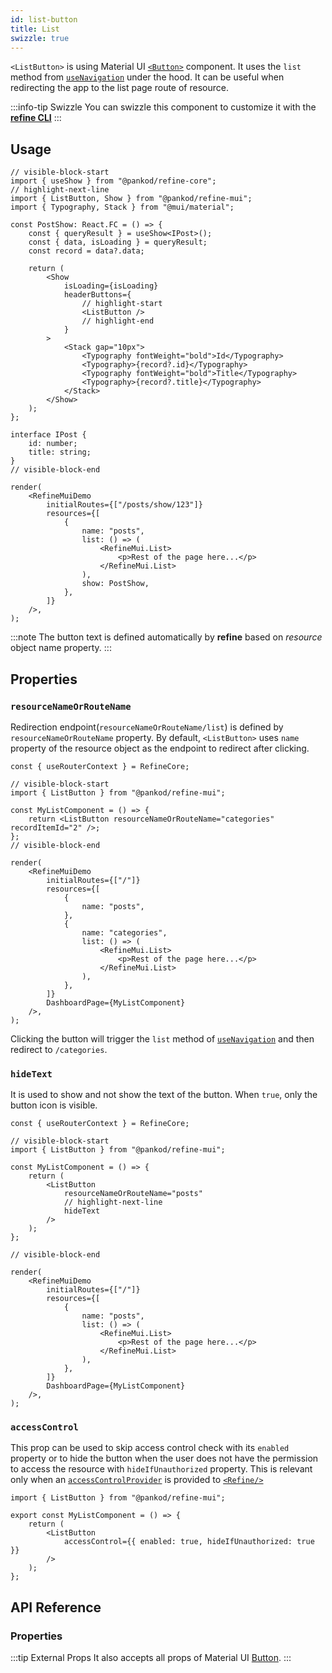 ```yaml
---
id: list-button
title: List
swizzle: true
---
```


`<ListButton>` is using Material UI [`<Button>`](https://ant.design/components/button/) component. It uses the `list` method from [`useNavigation`](/api-reference/core/hooks/navigation/useNavigation.md) under the hood. It can be useful when redirecting the app to the list page route of resource.

:::info-tip Swizzle
You can swizzle this component to customize it with the [**refine CLI**](/docs/packages/documentation/cli)
:::

## Usage

```tsx live url=http://localhost:3000/posts previewHeight=340px
// visible-block-start
import { useShow } from "@pankod/refine-core";
// highlight-next-line
import { ListButton, Show } from "@pankod/refine-mui";
import { Typography, Stack } from "@mui/material";

const PostShow: React.FC = () => {
    const { queryResult } = useShow<IPost>();
    const { data, isLoading } = queryResult;
    const record = data?.data;

    return (
        <Show
            isLoading={isLoading}
            headerButtons={
                // highlight-start
                <ListButton />
                // highlight-end
            }
        >
            <Stack gap="10px">
                <Typography fontWeight="bold">Id</Typography>
                <Typography>{record?.id}</Typography>
                <Typography fontWeight="bold">Title</Typography>
                <Typography>{record?.title}</Typography>
            </Stack>
        </Show>
    );
};

interface IPost {
    id: number;
    title: string;
}
// visible-block-end

render(
    <RefineMuiDemo
        initialRoutes={["/posts/show/123"]}
        resources={[
            {
                name: "posts",
                list: () => (
                    <RefineMui.List>
                        <p>Rest of the page here...</p>
                    </RefineMui.List>
                ),
                show: PostShow,
            },
        ]}
    />,
);
```

:::note
The button text is defined automatically by **refine** based on _resource_ object name property.
:::

## Properties

### `resourceNameOrRouteName`

Redirection endpoint(`resourceNameOrRouteName/list`) is defined by `resourceNameOrRouteName` property. By default, `<ListButton>` uses `name` property of the resource object as the endpoint to redirect after clicking.

```tsx live disableScroll previewHeight=120px
const { useRouterContext } = RefineCore;

// visible-block-start
import { ListButton } from "@pankod/refine-mui";

const MyListComponent = () => {
    return <ListButton resourceNameOrRouteName="categories" recordItemId="2" />;
};
// visible-block-end

render(
    <RefineMuiDemo
        initialRoutes={["/"]}
        resources={[
            {
                name: "posts",
            },
            {
                name: "categories",
                list: () => (
                    <RefineMui.List>
                        <p>Rest of the page here...</p>
                    </RefineMui.List>
                ),
            },
        ]}
        DashboardPage={MyListComponent}
    />,
);
```

Clicking the button will trigger the `list` method of [`useNavigation`](/api-reference/core/hooks/navigation/useNavigation.md) and then redirect to `/categories`.

### `hideText`

It is used to show and not show the text of the button. When `true`, only the button icon is visible.

```tsx live disableScroll previewHeight=120px
const { useRouterContext } = RefineCore;

// visible-block-start
import { ListButton } from "@pankod/refine-mui";

const MyListComponent = () => {
    return (
        <ListButton
            resourceNameOrRouteName="posts"
            // highlight-next-line
            hideText
        />
    );
};

// visible-block-end

render(
    <RefineMuiDemo
        initialRoutes={["/"]}
        resources={[
            {
                name: "posts",
                list: () => (
                    <RefineMui.List>
                        <p>Rest of the page here...</p>
                    </RefineMui.List>
                ),
            },
        ]}
        DashboardPage={MyListComponent}
    />,
);
```

### `accessControl`

This prop can be used to skip access control check with its `enabled` property or to hide the button when the user does not have the permission to access the resource with `hideIfUnauthorized` property. This is relevant only when an [`accessControlProvider`](/api-reference/core/providers/accessControl-provider.md) is provided to [`<Refine/>`](/api-reference/core/components/refine-config.md)

```tsx
import { ListButton } from "@pankod/refine-mui";

export const MyListComponent = () => {
    return (
        <ListButton
            accessControl={{ enabled: true, hideIfUnauthorized: true }}
        />
    );
};
```

## API Reference

### Properties

<PropsTable module="@pankod/refine-mui/ListButton" />

:::tip External Props
It also accepts all props of Material UI [Button](https://mui.com/material-ui/api/button/).
:::

